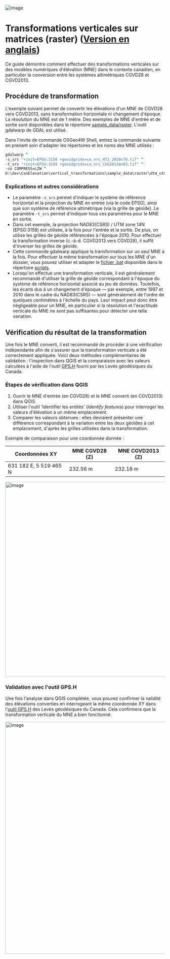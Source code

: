 ![image](https://github.com/user-attachments/assets/7fb631a8-8405-4592-9897-991f8123cd02)
# Transformations verticales sur matrices (raster) ([Version en anglais](./raster_transformations.md))

Ce guide démontre comment effectuer des transformations verticales sur des modèles numériques d'élévation (MNE) dans le contexte canadien, en particulier la conversion entre les systèmes altimétriques CGVD28 et CGVD2013.

## Procédure de transformation

L'exemple suivant permet de convertir les élévations d'un MNE de CGVD28 vers CGVD2013, sans transformation horizontale ni changement d'époque. La résolution du MNE est de 1 mètre. Des exemples de MNE d'entrée et de sortie sont disponibles dans le répertoire [sample_data/raster](./sample_data/raster). L'outil gdalwarp de GDAL est utilisé.

Dans l'invite de commande OSGeo4W Shell, entrez la commande suivante en prenant soin d'adapter les répertoires et les noms des MNE utilisés :

```bash
gdalwarp ^
-s_srs "+init=EPSG:3158 +geoidgrids=ca_nrc_HT2_2010v70.tif" ^
-t_srs "+init=EPSG:3158 +geoidgrids=ca_nrc_CGG2013an83.tif" ^
-co COMPRESS=LZW ^
D:\dev\CanElevation\vertical_transformations\sample_data\raster\dtm_utm14_CGVD28.tif ^ D:\dev\CanElevation\vertical_transformations\sample_data\raster\dtm_utm14_CGVD2013.tif
```

### Explications et autres considérations

- Le paramètre `-s_srs` permet d'indiquer le système de référence horizontal et la projection du MNE en entrée (via le code EPSG), ainsi que son système de référence altimétrique (via la grille de géoïde). Le paramètre `-t_srs` permet d'indiquer tous ces paramètres pour le MNE en sortie.
- Dans cet exemple, la projection NAD83(CSRS) / UTM zone 14N (EPSG:3158) est utilisée, à la fois pour l'entrée et la sortie. De plus, on utilise les grilles de géoïde référencées à l'époque 2010. Pour effectuer la transformation inverse (c.-à-d. CGVD2013 vers CGVD28), il suffit d'inverser les grilles de géoïde.
- Cette commande gdalwarp applique la transformation sur un seul MNE à la fois. Pour effectuer la même transformation sur tous les MNE d'un dossier, vous pouvez utiliser et adapter le [fichier .bat](./scripts/cgvd2013_to_cgvd28_entirefolder.bat) disponible dans le répertoire [scripts](./scripts/).
- Lorsqu'on effectue une transformation verticale, il est généralement recommandé d'utiliser la grille de géoïde correspondant à l'époque du système de référence horizontal associé au jeu de données. Toutefois, les écarts dus à un changement d'époque — par exemple, entre 1997 et 2010 dans le cadre du NAD83(CSRS) — sont généralement de l'ordre de quelques centimètres à l'échelle du pays. Leur impact peut donc être négligeable pour un MNE, en particulier si la résolution et l'exactitude verticale du MNE ne sont pas suffisantes pour détecter une telle variation.

## Vérification du résultat de la transformation

Une fois le MNE converti, il est recommandé de procéder à une vérification indépendante afin de s'assurer que la transformation verticale a été correctement appliquée. Voici deux méthodes complémentaires de validation : l'inspection dans QGIS et la comparaison avec les valeurs calculées à l'aide de l'outil [GPS.H](https://webapp.csrs-scrs.nrcan-rncan.gc.ca/geod/tools-outils/gpsh.php?locale=fr) fourni par les Levés géodésiques du Canada.

### Étapes de vérification dans QGIS

1. Ouvrir le MNE d'entrée (en CGVD28) et le MNE converti (en CGVD2013) dans QGIS.
2. Utiliser l'outil 'Identifier les entités' (*Identify features*) pour interroger les valeurs d'élévation à un même emplacement.
3. Comparer les valeurs obtenues : elles devraient présenter une différence correspondant à la variation entre les deux géoïdes à cet emplacement, d'après les grilles utilisées dans la transformation.

Exemple de comparaison pour une coordonnée donnée :

| **Coordonnées XY** | **MNE CGVD28 (Z)** | **MNE CGVD2013 (Z)** |
|--------------------|--------------------|----------------------|
| 631 182 E, 5 519 465 N | 232.56 m | 232.18 m |

<img width="1035" height="614" alt="image" src="https://github.com/user-attachments/assets/8203eb85-f05b-4ec8-af91-7f393c40aa54" />

### Validation avec l'outil GPS.H

Une fois l'analyse dans QGIS complétée, vous pouvez confirmer la validité des élévations converties en interrogeant la même coordonnée XY dans l'[outil GPS.H](https://webapp.csrs-scrs.nrcan-rncan.gc.ca/geod/tools-outils/gpsh.php?locale=fr) des Levés géodésiques du Canada. Cela confirmera que la transformation verticale du MNE a bien fonctionné.

<img width="1187" height="731" alt="image" src="https://github.com/user-attachments/assets/8165ec3c-d070-4553-9a2b-5d6b5f724734" />

